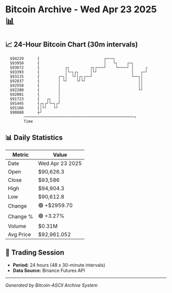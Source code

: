 # Bitcoin Archive - Wed Apr 23 2025 📊

## 📈 24-Hour Bitcoin Chart (30m intervals)

```
  $94229      ┤                            ┌───┐               
  $93950      ┤                            │   └┐    ┌─┐       
  $93672      ┤           ┌┐         ┌┐┌───┘    └────┘ │     ┌ 
  $93393      ┤           │└─┐┌┐     │└┘               │   ┌─┘ 
  $93115      ┤        ┌─┐│  └┘│┌┐┌──┘                 └──┐│   
  $92837      ┤        │ └┘    └┘└┘                       ││   
  $92558      ┤        │                                  ││   
  $92280      ┤        │                                  └┘   
  $92001      ┤        │                                       
  $91723      ┤   ┌┐   │                                       
  $91445      ┤┌┐┌┘└─┐┌┘                                       
  $91166      ┤│└┘   └┘                                        
  $90888      ┼┘                                               
        ────────────────────────────────────────────────→
        Time
```

## 📊 Daily Statistics

| Metric | Value |
|--------|-------|
| Date | Wed Apr 23 2025 |
| Open | $90,626.3 |
| Close | $93,586 |
| High | $94,904.3 |
| Low | $90,612.8 |
| Change | 🟢 +$2959.70 |
| Change % | 🟢 +3.27% |
| Volume | $0.31M |
| Avg Price | $92,961.052 |

## 📅 Trading Session

- **Period:** 24 hours (48 x 30-minute intervals)
- **Data Source:** Binance Futures API

---
*Generated by Bitcoin-ASCII Archive System*
